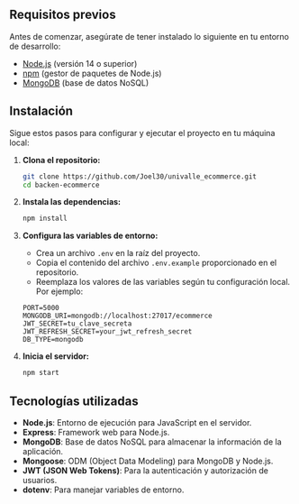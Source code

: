 ## Requisitos previos

Antes de comenzar, asegúrate de tener instalado lo siguiente en tu entorno de desarrollo:

- [Node.js](https://nodejs.org/) (versión 14 o superior)
- [npm](https://www.npmjs.com/) (gestor de paquetes de Node.js)
- [MongoDB](https://www.mongodb.com/) (base de datos NoSQL)

## Instalación

Sigue estos pasos para configurar y ejecutar el proyecto en tu máquina local:

1. **Clona el repositorio:**

    ```bash
    git clone https://github.com/Joel30/univalle_ecommerce.git
    cd backen-ecommerce
    ```

2. **Instala las dependencias:**

    ```bash
    npm install
    ```

3. **Configura las variables de entorno:**

    - Crea un archivo `.env` en la raíz del proyecto.
    - Copia el contenido del archivo `.env.example` proporcionado en el repositorio.
    - Reemplaza los valores de las variables según tu configuración local. Por ejemplo:

    ```env
    PORT=5000
    MONGODB_URI=mongodb://localhost:27017/ecommerce
    JWT_SECRET=tu_clave_secreta
    JWT_REFRESH_SECRET=your_jwt_refresh_secret
    DB_TYPE=mongodb
    ```

4. **Inicia el servidor:**

    ```bash
    npm start
    ```

## Tecnologías utilizadas

- **Node.js**: Entorno de ejecución para JavaScript en el servidor.
- **Express**: Framework web para Node.js.
- **MongoDB**: Base de datos NoSQL para almacenar la información de la aplicación.
- **Mongoose**: ODM (Object Data Modeling) para MongoDB y Node.js.
- **JWT (JSON Web Tokens)**: Para la autenticación y autorización de usuarios.
- **dotenv**: Para manejar variables de entorno.

